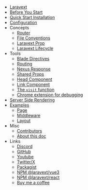 

- [Laravext](README.md)
- [Before You Start](before-you-start.md)
- [Quick Start Installation](quickstart.md)
- [Configuration](configuration.md)
- Concepts
    - [Router](concepts/router.md)
    - [File Conventions](concepts/file-conventions.md)
    - [Laravext Prop](concepts/laravext-prop.md)
    - [Laravext Lifecycle](concepts/laravext-lifecycle.md)
- Tools
    - [Blade Directives](tools/blade-directives.md)
    - [Routing](tools/routing.md)
    - [Nexus Response](tools/nexus-response.md)
    - [Shared Props](tools/shared-props.md)
    - [Head Component](tools/head-component.md)
    - [Link Component](tools/link-component.md)
    - [The `visit` function](tools/visit.md)
    - [Chrome extension for debugging](tools/chrome-extension.md)
- [Server Side Rendering](server-side-rendering.md)
- [Examples](examples.md)
    - [Page](examples/page.md)
    - [Middleware](examples/middleware.md)
    - [Layout](examples/layout.md)
- Misc
    - [Contributors](misc/contributors.md)
    - [About this doc](misc/about-this-doc.md)
- Links
    - [Discord](https://dsc.gg/laravext)
    - [GitHub](https://github.com/ArthurYdalgo/laravext)
    - [Youtube](https://www.youtube.com/@laravext)
    - [Twitter/X](https://www.x.com/laravext_dev)
    - [Packagist](https://packagist.org/packages/arthurydalgo/laravext)
    - [NPM @laravext/vue3](https://www.npmjs.com/package/@laravext/vue3)
    - [NPM @laravext/react](https://www.npmjs.com/package/@laravext/react)
    - [Buy me a coffee](https://www.buymeacoffee.com/arthurydalgo)

